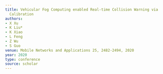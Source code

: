 ```yaml
---
title: Vehicular Fog Computing enabled Real-time Collision Warning via Trajectory
  Calibration
authors:
- X Xu
- K Liu*
- K Xiao
- L Feng
- Z Wu
- S Guo
venue: Mobile Networks and Applications 25, 2482-2494, 2020
year: 2020
type: conference
source: scholar
---
```

